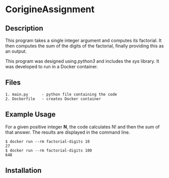 # CorigineAssignment
## Description
This program takes a single integer argument and computes its factorial. It then computes the sum of the digits of the factorial, finally providing this as an output.

This program was designed using _python3_ and includes the _sys_ library. It was developed to run in a Docker container.

## Files
    1. main.py      - python file containing the code
    2. Dockerfile   - creates Docker container

## Example Usage
For a given positive integer **N**, the code calculates N! and then the sum of that answer. The results are displayed in the command line. 

    $ docker run --rm factorial-digits 10
    27
    $ docker run --rm factorial-digits 100
    648

## Installation
